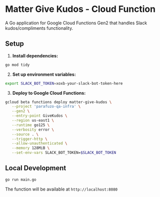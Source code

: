 # Matter Give Kudos - Cloud Function

A Go application for Google Cloud Functions Gen2 that handles Slack kudos/compliments functionality.

## Setup

1. **Install dependencies:**
   
```bash
go mod tidy
```

2. **Set up environment variables:**

```bash
export SLACK_BOT_TOKEN=xoxb-your-slack-bot-token-here
```

3. **Deploy to Google Cloud Functions:**

```bash
gcloud beta functions deploy matter-give-kudos \
   --project 'parafuzo-qa-infra' \
   --gen2 \
   --entry-point GiveKudos \
   --region us-east1 \
   --runtime go125 \
   --verbosity error \
   --source . \
   --trigger-http \
   --allow-unauthenticated \
   --memory 128MiB \
   --set-env-vars SLACK_BOT_TOKEN=$SLACK_BOT_TOKEN
```

## Local Development

```bash
go run main.go
```

The function will be available at `http://localhost:8080`
